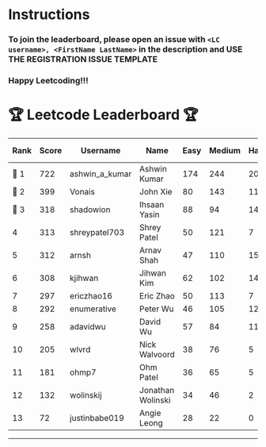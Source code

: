 # Instructions
### To join the leaderboard, please open an issue with `<LC username>, <FirstName LastName>` in the description and USE THE REGISTRATION ISSUE TEMPLATE
### Happy Leetcoding!!!


# 🏆 Leetcode Leaderboard 🏆

| Rank | Score | Username       | Name | Easy | Medium | Hard | Problems Solved |
|------|----------------|-----------------|-------------------|--------------|--------------|--------------|--------------|
| 🥇 1 | 722 | ashwin_a_kumar | Ashwin Kumar | 174 | 244 | 20 | 438 |
| 🥈 2 | 399 | Vonais | John Xie | 80 | 143 | 11 | 234 |
| 🥉 3 | 318 | shadowion | Ihsaan Yasin | 88 | 94 | 14 | 196 |
| 4 | 313 | shreypatel703 | Shrey Patel | 50 | 121 | 7 | 178 |
| 5 | 312 | arnsh | Arnav Shah | 47 | 110 | 15 | 172 |
| 6 | 308 | kjihwan | Jihwan Kim | 62 | 102 | 14 | 178 |
| 7 | 297 | ericzhao16 | Eric Zhao | 50 | 113 | 7 | 170 |
| 8 | 292 | enumerative | Peter Wu | 46 | 105 | 12 | 163 |
| 9 | 258 | adavidwu | David Wu | 57 | 84 | 11 | 152 |
| 10 | 205 | wlvrd | Nick Walvoord | 38 | 76 | 5 | 119 |
| 11 | 181 | ohmp7 | Ohm Patel | 36 | 65 | 5 | 106 |
| 12 | 132 | wolinskij | Jonathan Wolinski | 34 | 46 | 2 | 82 |
| 13 | 72 | justinbabe019 | Angie Leong | 28 | 22 | 0 | 50 |
---